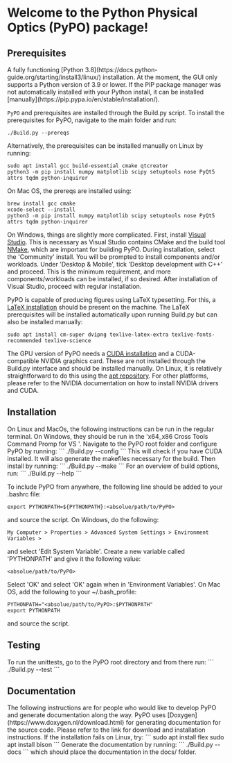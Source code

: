 <h1>Welcome to the Python Physical Optics (PyPO) package!</h1>

<h2>Prerequisites</h2>
A fully functioning [Python 3.8](https://docs.python-guide.org/starting/install3/linux/) installation. At the moment, the GUI only supports a Python version of 3.9 or lower.
If the PIP package manager was not automatically installed with your Python install, it can be installed [manually](https://pip.pypa.io/en/stable/installation/).

`PyPO` and prerequisites are installed through the Build.py script.
To install the prerequisites for PyPO, navigate to the main folder and run:
```
./Build.py --prereqs
```
Alternatively, the prerequisites can be installed manually on Linux by running:
```
sudo apt install gcc build-essential cmake qtcreator
python3 -m pip install numpy matplotlib scipy setuptools nose PyQt5 attrs tqdm python-inquirer
```
On Mac OS, the prereqs are installed using:
```
brew install gcc cmake
xcode-select --install
python3 -m pip install numpy matplotlib scipy setuptools nose PyQt5 attrs tqdm python-inquirer
```
On Windows, things are slightly more complicated. First, install [Visual Studio](https://visualstudio.microsoft.com/#2010-Visual-CPP). 
This is necessary as Visual Studio contains CMake and the build tool [NMake](https://learn.microsoft.com/en-us/cpp/build/reference/nmake-reference?view=msvc-170), which are important for building PyPO.
During installation, select the 'Community' install.
You will be prompted to install components and/or workloads. 
Under 'Desktop & Mobile', tick 'Desktop development with C++' and proceed. 
This is the minimum requirement, and more components/workloads can be installed, if so desired. After installation of Visual Studio, proceed with regular installation.

PyPO is capable of producing figures using LaTeX typesetting. For this, a [LaTeX installation](https://www.tug.org/texlive/quickinstall.html) should be present on the machine. The LaTeX prerequisites will be installed automatically upon running Build.py but can also be installed manually:
```
sudo apt install cm-super dvipng texlive-latex-extra texlive-fonts-recommended texlive-science
```
The GPU version of PyPO needs a [CUDA installation](https://docs.nvidia.com/cuda/cuda-installation-guide-linux/index.html) and a CUDA-compatible NVIDIA graphics card. 
These are not installed through the Build.py interface and should be installed manually. On Linux, it is relatively straightforward to do this using the [apt repository](https://linuxconfig.org/how-to-install-cuda-on-ubuntu-20-04-focal-fossa-linux). 
For other platforms, please refer to the NVIDIA documentation on how to install NVIDIA drivers and CUDA.

<h2>Installation</h2>
On Linux and MacOs, the following instructions can be run in the regular terminal.
On Windows, they should be run in the 'x64_x86 Cross Tools Command Promp for VS <year>'.
Navigate to the PyPO root folder and configure PyPO by running:
```
./Build.py --config
```
This will check if you have CUDA installed. It will also generate the makefiles necessary for the build.
Then install by running:
```
./Build.py --make
```
For an overview of build options, run:
```
./Build.py --help
```

To include PyPO from anywhere, the following line should be added to your .bashrc file:
``` 
export PYTHONPATH=${PYTHONPATH}:<absolue/path/to/PyPO>
```
and source the script.
On Windows, do the following:
```
My Computer > Properties > Advanced System Settings > Environment Variables >
```
and select 'Edit System Variable'. Create a new variable called 'PYTHONPATH' and give it the following value:
```
<absolue/path/to/PyPO>
```
Select 'OK' and select 'OK' again when in 'Environment Variables'.
On Mac OS, add the following to your ~/.bash_profile:
```
PYTHONPATH="<absolue/path/to/PyPO>:$PYTHONPATH"
export PYTHONPATH
```
and source the script.

<h2>Testing</h2>
To run the unittests, go to the PyPO root directory and from there run:
```
./Build.py --test
```
<h2>Documentation</h2>
The following instructions are for people who would like to develop PyPO and generate documentation along the way.
PyPO uses [Doxygen](https://www.doxygen.nl/download.html) for generating documentation for the source code. 
Please refer to the link for download and installation instructions.
If the installation fails on Linux, try:
```
sudo apt install flex
sudo apt install bison
```
Generate the documentation by running:
```
./Build.py --docs
```
which should place the documentation in the docs/ folder.
